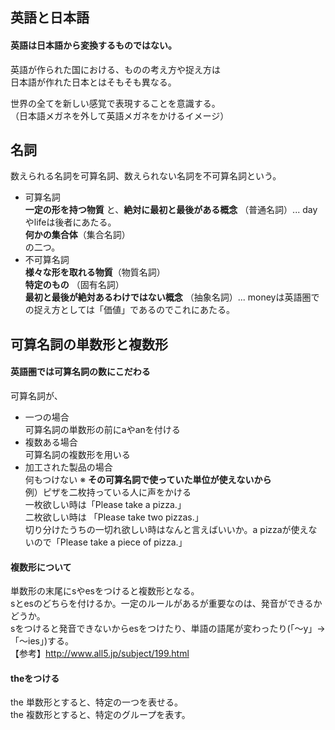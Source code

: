 ## 英語と日本語  
#### 英語は日本語から変換するものではない。  
  
英語が作られた国における、ものの考え方や捉え方は  
日本語が作れた日本とはそもそも異なる。  
  
世界の全てを新しい感覚で表現することを意識する。  
（日本語メガネを外して英語メガネをかけるイメージ）  
  
## 名詞  
数えられる名詞を可算名詞、数えられない名詞を不可算名詞という。  
- 可算名詞  
**一定の形を持つ物質** と、**絶対に最初と最後がある概念** （普通名詞）... dayやlifeは後者にあたる。  
**何かの集合体**（集合名詞）  
の二つ。  
- 不可算名詞  
**様々な形を取れる物質**（物質名詞）  
**特定のもの** （固有名詞）  
**最初と最後が絶対あるわけではない概念** （抽象名詞）... moneyは英語圏での捉え方としては「価値」であるのでこれにあたる。  
  
## 可算名詞の単数形と複数形  
#### 英語圏では可算名詞の数にこだわる  
可算名詞が、  
- 一つの場合  
可算名詞の単数形の前にaやanを付ける  
- 複数ある場合  
可算名詞の複数形を用いる  
- 加工された製品の場合  
何もつけない ※  **その可算名詞で使っていた単位が使えないから**  
例）ピザを二枚持っている人に声をかける  
一枚欲しい時は「Please take a pizza.」  
二枚欲しい時は 「Please take two pizzas.」  
切り分けたうちの一切れ欲しい時はなんと言えばいいか。a pizzaが使えないので「Please take a piece of pizza.」  
  
#### 複数形について  
単数形の末尾にsやesをつけると複数形となる。  
sとesのどちらを付けるか。一定のルールがあるが重要なのは、発音ができるかどうか。  
sをつけると発音できないからesをつけたり、単語の語尾が変わったり(「〜y」→「〜ies」)する。  
【参考】http://www.all5.jp/subject/199.html  
  
#### theをつける  
the 単数形とすると、特定の一つを表せる。  
the 複数形とすると、特定のグループを表す。  
  
